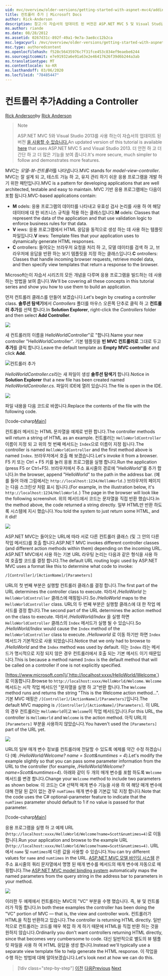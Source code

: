 ```yaml
---
uid: mvc/overview/older-versions/getting-started-with-aspnet-mvc4/adding-a-controller
title: 컨트롤러 추가 | Microsoft Docs
author: Rick-Anderson
description: 참고:이 자습서의 업데이트 된 버전은 ASP.NET MVC 5 및 Visual Studio 2013를 사용 하는 여기에서 사용할 수 있습니다. 보다 안전 하 고, 보다 간단 하 고 데모를 수행 하는 것이 더 간단 합니다.
ms.author: riande
ms.date: 08/28/2012
ms.assetid: 0267d31c-892f-49a1-9e7a-3ae8cc12b2ca
msc.legacyurl: /mvc/overview/older-versions/getting-started-with-aspnet-mvc4/adding-a-controller
msc.type: authoredcontent
ms.openlocfilehash: f528c56435976c7f31fce453c834ef9eaebe6244
ms.sourcegitcommit: e7e91932a6e91a63e2e46417626f39d6b244a3ab
ms.translationtype: MT
ms.contentlocale: ko-KR
ms.lasthandoff: 03/06/2020
ms.locfileid: "78485447"
---
```

# <a name="adding-a-controller"></a><span data-ttu-id="d034d-104">컨트롤러 추가</span><span class="sxs-lookup"><span data-stu-id="d034d-104">Adding a Controller</span></span>

<span data-ttu-id="d034d-105">[Rick Anderson](https://twitter.com/RickAndMSFT)</span><span class="sxs-lookup"><span data-stu-id="d034d-105">by [Rick Anderson](https://twitter.com/RickAndMSFT)</span></span>

> > [!NOTE]
> > <span data-ttu-id="d034d-106">ASP.NET MVC 5와 Visual Studio 2013를 사용 하는이 자습서의 업데이트 된 버전 [을 사용할 수 있습니다.](../../getting-started/introduction/getting-started.md)</span><span class="sxs-lookup"><span data-stu-id="d034d-106">An updated version of this tutorial is available [here](../../getting-started/introduction/getting-started.md) that uses ASP.NET MVC 5 and Visual Studio 2013.</span></span> <span data-ttu-id="d034d-107">더 안전 하 고 더 간단 하 고 더 많은 기능을 보여 줍니다.</span><span class="sxs-lookup"><span data-stu-id="d034d-107">It's more secure, much simpler to follow and demonstrates more features.</span></span>

<span data-ttu-id="d034d-108">MVC는 *모델-뷰-컨트롤러*를 나타냅니다.</span><span class="sxs-lookup"><span data-stu-id="d034d-108">MVC stands for *model-view-controller*.</span></span> <span data-ttu-id="d034d-109">MVC는 잘 설계 되 고, 테스트 가능 하 고, 유지 관리 하기 쉬운 응용 프로그램을 개발 하기 위한 패턴입니다.</span><span class="sxs-lookup"><span data-stu-id="d034d-109">MVC is a pattern for developing applications that are well architected, testable and easy to maintain.</span></span> <span data-ttu-id="d034d-110">MVC 기반 응용 프로그램에는 다음이 포함 됩니다.</span><span class="sxs-lookup"><span data-stu-id="d034d-110">MVC-based applications contain:</span></span>

- <span data-ttu-id="d034d-111">**M** odels: 응용 프로그램의 데이터를 나타내고 유효성 검사 논리를 사용 하 여 해당 데이터에 대 한 비즈니스 규칙을 적용 하는 클래스입니다.</span><span class="sxs-lookup"><span data-stu-id="d034d-111">**M** odels: Classes that represent the data of the application and that use validation logic to enforce business rules for that data.</span></span>
- <span data-ttu-id="d034d-112">**V** iews: 응용 프로그램에서 HTML 응답을 동적으로 생성 하는 데 사용 하는 템플릿 파일입니다.</span><span class="sxs-lookup"><span data-stu-id="d034d-112">**V** iews: Template files that your application uses to dynamically generate HTML responses.</span></span>
- <span data-ttu-id="d034d-113">**C** ontrollers: 들어오는 브라우저 요청을 처리 하 고, 모델 데이터를 검색 하 고, 브라우저에 응답을 반환 하는 보기 템플릿을 지정 하는 클래스입니다.</span><span class="sxs-lookup"><span data-stu-id="d034d-113">**C** ontrollers: Classes that handle incoming browser requests, retrieve model data, and then specify view templates that return a response to the browser.</span></span>

<span data-ttu-id="d034d-114">Microsoft는이 자습서 시리즈의 모든 개념을 다루며 응용 프로그램을 빌드하는 데 사용 하는 방법을 보여 줍니다.</span><span class="sxs-lookup"><span data-stu-id="d034d-114">We'll be covering all these concepts in this tutorial series and show you how to use them to build an application.</span></span>

<span data-ttu-id="d034d-115">먼저 컨트롤러 클래스를 만들어 보겠습니다.</span><span class="sxs-lookup"><span data-stu-id="d034d-115">Let's begin by creating a controller class.</span></span> <span data-ttu-id="d034d-116">**솔루션 탐색기**에서 *Controllers* 폴더를 마우스 오른쪽 단추로 클릭 하 고 **컨트롤러 추가**를 선택 합니다.</span><span class="sxs-lookup"><span data-stu-id="d034d-116">In **Solution Explorer**, right-click the *Controllers* folder and then select **Add Controller**.</span></span>

![](adding-a-controller/_static/image1.png)

<span data-ttu-id="d034d-117">새 컨트롤러의 이름을 HelloWorldController&quot;로 &quot;합니다.</span><span class="sxs-lookup"><span data-stu-id="d034d-117">Name your new controller &quot;HelloWorldController&quot;.</span></span> <span data-ttu-id="d034d-118">기본 템플릿을 **빈 MVC 컨트롤러로** 그대로 두고 **추가**를 클릭 합니다.</span><span class="sxs-lookup"><span data-stu-id="d034d-118">Leave the default template as **Empty MVC controller** and click **Add**.</span></span>

![컨트롤러 추가](adding-a-controller/_static/image2.png)

<span data-ttu-id="d034d-120">*HelloWorldController.cs*라는 새 파일이 생성 **솔루션 탐색기** 합니다.</span><span class="sxs-lookup"><span data-stu-id="d034d-120">Notice in **Solution Explorer** that a new file has been created named *HelloWorldController.cs*.</span></span> <span data-ttu-id="d034d-121">파일이 IDE에 열려 있습니다.</span><span class="sxs-lookup"><span data-stu-id="d034d-121">The file is open in the IDE.</span></span>

![](adding-a-controller/_static/image3.png)

<span data-ttu-id="d034d-122">파일 내용을 다음 코드로 바꿉니다.</span><span class="sxs-lookup"><span data-stu-id="d034d-122">Replace the contents of the file with the following code.</span></span>

[!code-csharp[Main](adding-a-controller/samples/sample1.cs)]

<span data-ttu-id="d034d-123">컨트롤러 메서드는 HTML 문자열을 예제로 반환 합니다.</span><span class="sxs-lookup"><span data-stu-id="d034d-123">The controller methods will return a string of HTML as an example.</span></span> <span data-ttu-id="d034d-124">컨트롤러는 `HelloWorldController` 이름이 지정 되 고 위의 첫 번째 메서드는 `Index`으로 이름이 지정 됩니다.</span><span class="sxs-lookup"><span data-stu-id="d034d-124">The controller is named `HelloWorldController` and the first method above is named `Index`.</span></span> <span data-ttu-id="d034d-125">브라우저에서 호출 해 보겠습니다.</span><span class="sxs-lookup"><span data-stu-id="d034d-125">Let's invoke it from a browser.</span></span> <span data-ttu-id="d034d-126">F5 키 또는 Ctrl + F5 키를 눌러 응용 프로그램을 실행 합니다.</span><span class="sxs-lookup"><span data-stu-id="d034d-126">Run the application (press F5 or Ctrl+F5).</span></span> <span data-ttu-id="d034d-127">브라우저에서 주소 표시줄의 경로에 &quot;HelloWorld&quot;를 추가 합니다.</span><span class="sxs-lookup"><span data-stu-id="d034d-127">In the browser, append &quot;HelloWorld&quot; to the path in the address bar.</span></span> <span data-ttu-id="d034d-128">(예를 들어 아래 그림에서는 `http://localhost:1234/HelloWorld.`) 브라우저의 페이지는 다음 스크린샷 처럼 표시 됩니다.</span><span class="sxs-lookup"><span data-stu-id="d034d-128">(For example, in the illustration below, it's `http://localhost:1234/HelloWorld.`) The page in the browser will look like the following screenshot.</span></span> <span data-ttu-id="d034d-129">위의 메서드에서 코드는 문자열을 직접 반환 했습니다.</span><span class="sxs-lookup"><span data-stu-id="d034d-129">In the method above, the code returned a string directly.</span></span> <span data-ttu-id="d034d-130">일부 HTML만 반환 하도록 시스템에 지시 했습니다.</span><span class="sxs-lookup"><span data-stu-id="d034d-130">You told the system to just return some HTML, and it did!</span></span>

![](adding-a-controller/_static/image4.png)

<span data-ttu-id="d034d-131">ASP.NET MVC는 들어오는 URL에 따라 서로 다른 컨트롤러 클래스 (및 그 안의 다른 작업 메서드)를 호출 합니다.</span><span class="sxs-lookup"><span data-stu-id="d034d-131">ASP.NET MVC invokes different controller classes (and different action methods within them) depending on the incoming URL.</span></span> <span data-ttu-id="d034d-132">ASP.NET MVC에서 사용 하는 기본 URL 라우팅 논리는 다음과 같은 형식을 사용 하 여 호출할 코드를 결정 합니다.</span><span class="sxs-lookup"><span data-stu-id="d034d-132">The default URL routing logic used by ASP.NET MVC uses a format like this to determine what code to invoke:</span></span>

`/[Controller]/[ActionName]/[Parameters]`

<span data-ttu-id="d034d-133">URL의 첫 번째 부분은 실행할 컨트롤러 클래스를 결정 합니다.</span><span class="sxs-lookup"><span data-stu-id="d034d-133">The first part of the URL determines the controller class to execute.</span></span> <span data-ttu-id="d034d-134">따라서 */HelloWorld* 는 `HelloWorldController` 클래스에 매핑됩니다.</span><span class="sxs-lookup"><span data-stu-id="d034d-134">So */HelloWorld* maps to the `HelloWorldController` class.</span></span> <span data-ttu-id="d034d-135">URL의 두 번째 부분은 실행할 클래스에 대 한 작업 메서드를 결정 합니다.</span><span class="sxs-lookup"><span data-stu-id="d034d-135">The second part of the URL determines the action method on the class to execute.</span></span> <span data-ttu-id="d034d-136">따라서 */HelloWorld/Index* 을 실행 하면 `HelloWorldController` 클래스의 `Index` 메서드가 실행 될 수 있습니다.</span><span class="sxs-lookup"><span data-stu-id="d034d-136">So */HelloWorld/Index* would cause the `Index` method of the `HelloWorldController` class to execute.</span></span> <span data-ttu-id="d034d-137">*/Helloworld* 로 이동 하기만 하면 `Index` 메서드가 기본적으로 사용 되었습니다.</span><span class="sxs-lookup"><span data-stu-id="d034d-137">Notice that we only had to browse to */HelloWorld* and the `Index` method was used by default.</span></span> <span data-ttu-id="d034d-138">이는 `Index` 라는 메서드가 명시적으로 지정 되지 않은 경우 컨트롤러에서 호출 되는 기본 메서드 이기 때문입니다.</span><span class="sxs-lookup"><span data-stu-id="d034d-138">This is because a method named `Index` is the default method that will be called on a controller if one is not explicitly specified.</span></span>

<span data-ttu-id="d034d-139">[https://www.microsoft.com]\(`http://localhost:xxxx/HelloWorld/Welcome`) 로 이동합니다.</span><span class="sxs-lookup"><span data-stu-id="d034d-139">Browse to `http://localhost:xxxx/HelloWorld/Welcome`.</span></span> <span data-ttu-id="d034d-140">`Welcome` 메서드는 시작 작업 메서드인 &quot;문자열을 실행 하 고&quot;반환 합니다.</span><span class="sxs-lookup"><span data-stu-id="d034d-140">The `Welcome` method runs and returns the string &quot;This is the Welcome action method...&quot;.</span></span> <span data-ttu-id="d034d-141">기본 MVC 매핑은 `/[Controller]/[ActionName]/[Parameters]`입니다.</span><span class="sxs-lookup"><span data-stu-id="d034d-141">The default MVC mapping is `/[Controller]/[ActionName]/[Parameters]`.</span></span> <span data-ttu-id="d034d-142">이 URL의 경우 컨트롤러는 `HelloWorld`이고 `Welcome`이 작업 메서드입니다.</span><span class="sxs-lookup"><span data-stu-id="d034d-142">For this URL, the controller is `HelloWorld` and `Welcome` is the action method.</span></span> <span data-ttu-id="d034d-143">아직 URL의 `[Parameters]` 부분을 사용하지 않았습니다.</span><span class="sxs-lookup"><span data-stu-id="d034d-143">You haven't used the `[Parameters]` part of the URL yet.</span></span>

![](adding-a-controller/_static/image5.png)

<span data-ttu-id="d034d-144">URL의 일부 매개 변수 정보를 컨트롤러에 전달할 수 있도록 예제를 약간 수정 하겠습니다 (예: */HelloWorld/Welcome? name = Scott&amp;numtimes = 4*).</span><span class="sxs-lookup"><span data-stu-id="d034d-144">Let's modify the example slightly so that you can pass some parameter information from the URL to the controller (for example, */HelloWorld/Welcome?name=Scott&amp;numtimes=4*).</span></span> <span data-ttu-id="d034d-145">아래와 같이 두 개의 매개 변수를 포함 하도록 `Welcome` 메서드를 변경 합니다.</span><span class="sxs-lookup"><span data-stu-id="d034d-145">Change your `Welcome` method to include two parameters as shown below.</span></span> <span data-ttu-id="d034d-146">이 코드는 C# 선택적 매개 변수 기능을 사용 하 여 해당 매개 변수에 대해 전달 된 값이 없는 경우 `numTimes` 매개 변수를 기본값 1로 지정 합니다.</span><span class="sxs-lookup"><span data-stu-id="d034d-146">Note that the code uses the C# optional-parameter feature to indicate that the `numTimes` parameter should default to 1 if no value is passed for that parameter.</span></span>

[!code-csharp[Main](adding-a-controller/samples/sample2.cs)]

<span data-ttu-id="d034d-147">응용 프로그램을 실행 하 고 예제 URL (`http://localhost:xxxx/HelloWorld/Welcome?name=Scott&numtimes=4)`로 이동 합니다.</span><span class="sxs-lookup"><span data-stu-id="d034d-147">Run your application and browse to the example URL (`http://localhost:xxxx/HelloWorld/Welcome?name=Scott&numtimes=4)`.</span></span> <span data-ttu-id="d034d-148">URL에서 `name` 및 `numtimes`에 다른 값을 사용할 수 있습니다.</span><span class="sxs-lookup"><span data-stu-id="d034d-148">You can try different values for `name` and `numtimes` in the URL.</span></span> <span data-ttu-id="d034d-149">[ASP.NET MVC 모델 바인딩 시스템](http://odetocode.com/Blogs/scott/archive/2009/04/27/6-tips-for-asp-net-mvc-model-binding.aspx) 은 주소 표시줄의 쿼리 문자열에서 명명 된 매개 변수를 메서드의 매개 변수에 자동으로 매핑합니다.</span><span class="sxs-lookup"><span data-stu-id="d034d-149">The [ASP.NET MVC model binding system](http://odetocode.com/Blogs/scott/archive/2009/04/27/6-tips-for-asp-net-mvc-model-binding.aspx) automatically maps the named parameters from the query string in the address bar to parameters in your method.</span></span>

![](adding-a-controller/_static/image6.png)

<span data-ttu-id="d034d-150">이러한 두 예제에서 컨트롤러는 MVC의 &quot;VC&quot; 부분을 수행 했습니다. 즉, 뷰 및 컨트롤러가 작동 합니다.</span><span class="sxs-lookup"><span data-stu-id="d034d-150">In both these examples the controller has been doing the &quot;VC&quot; portion of MVC — that is, the view and controller work.</span></span> <span data-ttu-id="d034d-151">컨트롤러가 HTML을 직접 반환하고 있습니다.</span><span class="sxs-lookup"><span data-stu-id="d034d-151">The controller is returning HTML directly.</span></span> <span data-ttu-id="d034d-152">일반적으로 컨트롤러는 코드를 매우 복잡 하 게 하기 때문에 HTML을 직접 반환 하는 것을 원하지 않습니다.</span><span class="sxs-lookup"><span data-stu-id="d034d-152">Ordinarily you don't want controllers returning HTML directly, since that becomes very cumbersome to code.</span></span> <span data-ttu-id="d034d-153">대신 일반적으로 별도의 뷰 템플릿 파일을 사용 하 여 HTML 응답을 생성 합니다.</span><span class="sxs-lookup"><span data-stu-id="d034d-153">Instead we'll typically use a separate view template file to help generate the HTML response.</span></span> <span data-ttu-id="d034d-154">이 작업을 수행 하는 방법에 대해 알아보겠습니다.</span><span class="sxs-lookup"><span data-stu-id="d034d-154">Let's look next at how we can do this.</span></span>

> [!div class="step-by-step"]
> <span data-ttu-id="d034d-155">[이전](intro-to-aspnet-mvc-4.md)
> [다음](adding-a-view.md)</span><span class="sxs-lookup"><span data-stu-id="d034d-155">[Previous](intro-to-aspnet-mvc-4.md)
[Next](adding-a-view.md)</span></span>
